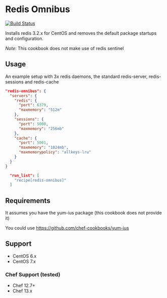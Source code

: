 # Redis Omnibus

[![Build Status](https://travis-ci.org/usemarkup/chef-redis.svg?branch=master)](https://travis-ci.org/usemarkup/chef-redis)

Installs redis 3.2.x for CentOS and removes the default
package startups and configuration.

*Note*: This cookbook does not make use of redis sentinel

## Usage

An example setup with 3x redis daemons, the standard redis-server, redis-sessions and redis-cache

```json
"redis-omnibus": {
  "servers": {
    "redis": {
      "port": 6379,
      "maxmemory": "512m"
    },
    "sessions": {
      "port": 5000,
      "maxmemory": "256mb"
    },
    "cache": {
      "port": 5001,
      "maxmemory": "1024mb",
      "maxmemorypolicy": "allkeys-lru"
    }
  }
}

```

```json
  "run_list": [
    "recipe[redis-omnibus]"
  ]
```

## Requirements

It assumes you have the yum-ius package (this cookbook does not provide it)

You could use https://github.com/chef-cookbooks/yum-ius

## Support

- CentOS 6.x
- CentOS 7.x

### Chef Support (tested)

- Chef 12.7+
- Chef 13.x
